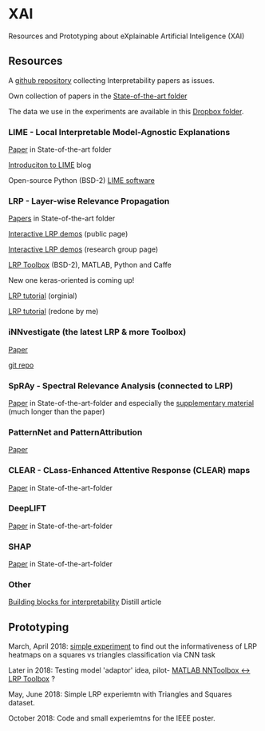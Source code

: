 # XAI
Resources and Prototyping about eXplainable Artificial Inteligence (XAI)

## Resources

A [github repository](https://github.com/dais-ita/interpretability-papers) collecting Interpretability papers as issues.

Own collection of papers in the [State-of-the-art folder](https://github.com/NLeSC/XAI/tree/master/State-of-the-art)

The data we use in the experiments are available in this [Dropbox folder](https://www.dropbox.com/home/XAI/Data).

### LIME - Local Interpretable Model-Agnostic Explanations
[Paper](https://github.com/NLeSC/XAI/tree/master/State-of-the-art/LIME) in State-of-the-art folder

[Introduciton to LIME](https://www.oreilly.com/learning/introduction-to-local-interpretable-model-agnostic-explanations-lime) blog

Open-source Python (BSD-2) [LIME software](https://github.com/marcotcr/lime)

### LRP - Layer-wise Relevance Propagation
[Papers](https://github.com/NLeSC/XAI/tree/master/State-of-the-art/LRP) in State-of-the-art folder

[Interactive LRP demos](http://www.heatmapping.org/) (public page)

[Interactive LRP demos](https://lrpserver.hhi.fraunhofer.de/Demos) (research group page)

[LRP Toolbox](https://github.com/sebastian-lapuschkin/lrp_toolbox) (BSD-2), MATLAB, Python and Caffe

New one keras-oriented is coming up!

[LRP tutorial](http://www.heatmapping.org/tutorial/) (orginial)

[LRP tutorial](https://github.com/NLeSC/XAI/tree/master/Software/Python/LRP%20Tutorial) (redone by me)

### iNNvestigate (the latest LRP & more Toolbox)
[Paper](https://github.com/NLeSC/XAI/blob/master/State-of-the-art/iNNvestigate/iNNvestigatePaper.pdf)

[git repo](https://github.com/albermax/innvestigate)

### SpRAy - Spectral Relevance Analysis (connected to LRP)
[Paper](https://github.com/NLeSC/XAI/blob/master/State-of-the-art/SpRAy/UnmaskingCleverHansPaper.pdf) in State-of-the-art-folder
and especially the [supplementary material](https://github.com/NLeSC/XAI/blob/master/State-of-the-art/SpRAy/UnmaskingCleverHansSuppMaterial.pdf) (much longer than the paper)

### PatternNet and PatternAttribution
[Paper](https://github.com/NLeSC/XAI/tree/master/State-of-the-art/PatternNetAndPatternAttribution)

### CLEAR - CLass-Enhanced Attentive Response (CLEAR) maps
[Paper](https://github.com/NLeSC/XAI/tree/master/State-of-the-art/CLEAR) in State-of-the-art-folder

### DeepLIFT
[Paper](https://github.com/NLeSC/XAI/tree/master/State-of-the-art/DeepLIFT) in State-of-the-art-folder

### SHAP
[Paper](https://github.com/NLeSC/XAI/tree/master/State-of-the-art/SHAP) in State-of-the-art-folder

### Other
[Building blocks for interpretability](https://distill.pub/2018/building-blocks/) Distill article

## Prototyping 
March, April 2018: [simple experiment](https://github.com/NLeSC/XAI/tree/master/Software/MATLAB/SimpleLRPExperiment) to find out the informativeness of LRP heatmaps on a squares vs triangles classification via CNN task

Later in 2018: Testing model 'adaptor' idea, pilot- [MATLAB NNToolbox <-> LRP Toolbox](https://github.com/NLeSC/XAI/tree/master/Software/MATLAB/NN2LRPToolboxMNISTDemo) ?

May, June 2018: Simple LRP experiemtn with Triangles and Squares dataset.

October 2018: Code  and small experiemtns for the IEEE poster.
